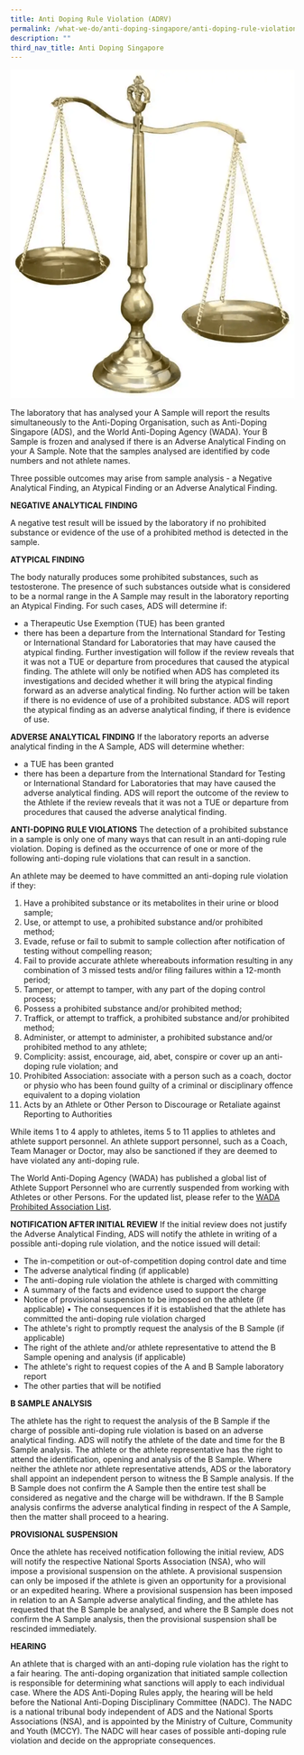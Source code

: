 ```yaml
---
title: Anti Doping Rule Violation (ADRV)
permalink: /what-we-do/anti-doping-singapore/anti-doping-rule-violation/
description: ""
third_nav_title: Anti Doping Singapore
---
```

![](/images/What%20We%20Do/Anti%20Doping%20Singapore/Anti%20Doping%20Rule%20Violations/Fair_Hearing.png)

The laboratory that has analysed your A Sample will report the results simultaneously to the Anti-Doping Organisation, such as Anti-Doping Singapore (ADS), and the World Anti-Doping Agency (WADA). Your B Sample is frozen and analysed if there is an Adverse Analytical Finding on your A Sample. Note that the samples analysed are identified by code numbers and not athlete names.

Three possible outcomes may arise from sample analysis - a Negative Analytical Finding, an Atypical Finding or an Adverse Analytical Finding.
 
**NEGATIVE ANALYTICAL FINDING**

A negative test result will be issued by the laboratory if no prohibited substance or evidence of the use of a prohibited method is detected in the sample.

**ATYPICAL FINDING**

The body naturally produces some prohibited substances, such as testosterone. The presence of such substances outside what is considered to be a normal range in the A Sample may result in the laboratory reporting an Atypical Finding.
For such cases, ADS will determine if:
* a Therapeutic Use Exemption (TUE) has been granted
* there has been a departure from the International Standard for Testing or International Standard for Laboratories that may have caused the atypical finding.
Further investigation will follow if the review reveals that it was not a TUE or departure from procedures that caused the atypical finding.
The athlete will only be notified when ADS has completed its investigations and decided whether it will bring the atypical finding forward as an adverse analytical finding.  No further action will be taken if there is no evidence of use of a prohibited substance. ADS will report the atypical finding as an adverse analytical finding, if there is evidence of use.

**ADVERSE ANALYTICAL FINDING**
If the laboratory reports an adverse analytical finding in the A Sample, ADS will determine whether:
* a TUE has been granted
* there has been a departure from the International Standard for Testing or International Standard for Laboratories that may have caused the adverse analytical finding.
ADS will report the outcome of the review to the Athlete if the review reveals that it was not a TUE or departure from procedures that caused the adverse analytical finding.

**ANTI-DOPING RULE VIOLATIONS**
The detection of a prohibited substance in a sample is only one of many ways that can result in an anti-doping rule violation. Doping is defined as the occurrence of one or more of the following anti-doping rule violations that can result in a sanction.

An athlete may be deemed to have committed an anti-doping rule violation if they:
1.	Have a prohibited substance or its metabolites in their urine or blood sample;
2.	Use, or attempt to use, a prohibited substance and/or prohibited method;
3.	Evade, refuse or fail to submit to sample collection after notification of testing without compelling reason;
4.	Fail to provide accurate athlete whereabouts information resulting in any combination of 3 missed tests and/or filing failures within a 12-month period;
5.	Tamper, or attempt to tamper, with any part of the doping control process;
6.	Possess a prohibited substance and/or prohibited method;
7.	Traffick, or attempt to traffick, a prohibited substance and/or prohibited method;
8.	Administer, or attempt to administer, a prohibited substance and/or prohibited method to any athlete; 
9.	Complicity: assist, encourage, aid, abet, conspire or cover up an anti-doping rule violation; and
10.	Prohibited Association: associate with a person such as a coach, doctor or physio who has been found guilty of a criminal or disciplinary offence equivalent to a doping violation
11.	Acts by an Athlete or Other Person to Discourage or Retaliate against Reporting to Authorities

While items 1 to 4 apply to athletes, items 5 to 11 applies to athletes and athlete support personnel.
An athlete support personnel, such as a Coach, Team Manager or Doctor, may also be sanctioned if they are deemed to have violated any anti-doping rule. 

The World Anti-Doping Agency (WADA) has published a global list of Athlete Support Personnel who are currently suspended from working with Athletes or other Persons. For the updated list, please refer to the [WADA Prohibited Association List](https://www.wada-ama.org/en/resources/the-code/prohibited-association-list).

**NOTIFICATION AFTER INITIAL REVIEW**
If the initial review does not justify the Adverse Analytical Finding, ADS will notify the athlete in writing of a possible anti-doping rule violation, and the notice issued will detail:
* The in-competition or out-of-competition doping control date and time
* The adverse analytical finding (if applicable)
* The anti-doping rule violation the athlete is charged with committing
* A summary of the facts and evidence used to support the charge
* Notice of provisional suspension to be imposed on the athlete (if applicable)
•	The consequences if it is established that the athlete has committed the anti-doping rule violation charged
* The athlete's right to promptly request the analysis of the B Sample (if applicable)
* The right of the athlete and/or athlete representative to attend the B Sample opening and analysis (if applicable)
* The athlete's right to request copies of the A and B Sample laboratory report
* The other parties that will be notified

**B SAMPLE ANALYSIS**

The athlete has the right to request the analysis of the B Sample if the charge of possible anti-doping rule violation is based on an adverse analytical finding. ADS will notify the athlete of the date and time for the B Sample analysis. The athlete or the athlete representative has the right to attend the identification, opening and analysis of the B Sample. Where neither the athlete nor athlete representative attends, ADS or the laboratory shall appoint an independent person to witness the B Sample analysis.
If the B Sample does not confirm the A Sample then the entire test shall be considered as negative and the charge will be withdrawn.
If the B Sample analysis confirms the adverse analytical finding in respect of the A Sample, then the matter shall proceed to a hearing.

**PROVISIONAL SUSPENSION**

Once the athlete has received notification following the initial review, ADS will notify the respective National Sports Association (NSA), who will impose a provisional suspension on the athlete.
A provisional suspension can only be imposed if the athlete is given an opportunity for a provisional or an expedited hearing.
Where a provisional suspension has been imposed in relation to an A Sample adverse analytical finding, and the athlete has requested that the B Sample be analysed, and where the B Sample does not confirm the A Sample analysis, then the provisional suspension shall be rescinded immediately.

**HEARING**

An athlete that is charged with an anti-doping rule violation has the right to a fair hearing. The anti-doping organization that initiated sample collection is responsible for determining what sanctions will apply to each individual case.
Where the ADS Anti-Doping Rules apply, the hearing will be held before the National Anti-Doping Disciplinary Committee (NADC). The NADC is a national tribunal body independent of ADS and the National Sports Associations (NSA), and is appointed by the Ministry of Culture, Community and Youth (MCCY).  The NADC will hear cases of possible anti-doping rule violation and decide on the appropriate consequences.
